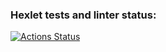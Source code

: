 ### Hexlet tests and linter status:
[![Actions Status](https://github.com/rahmanov123/frontend-project-44/actions/workflows/hexlet-check.yml/badge.svg)](https://github.com/rahmanov123/frontend-project-44/actions)
